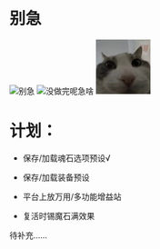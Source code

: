 # 别急
![别急](https://user-images.githubusercontent.com/39351313/208436278-213d4d5c-8306-4d3c-9b08-c9c1f1a7a6a7.jpg)
![没做完呢急啥](https://user-images.githubusercontent.com/39351313/208628262-88c7e51f-77ed-4ad0-a05f-f75b1c26ab19.png)
![wires](wires.png)

# 计划：

* 保存/加载魂石选项预设√

* 保存/加载装备预设

* 平台上放万用/多功能增益站

* 复活时锡魔石满效果

待补充……

